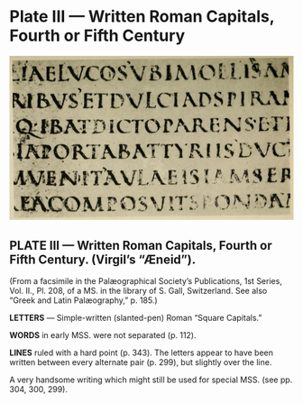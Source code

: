# Plate III — Written Roman Capitals, Fourth or Fifth Century

![Plate III.&#x2014;Written Roman Capitals, Fourth or Fifth Century. \(Virgil&#x2019;s &#x201C;&#xC6;neid&#x201D;\).](../.gitbook/assets/i437e-plate_iii.jpg)

## PLATE III — Written Roman Capitals, Fourth or Fifth Century. \(Virgil’s “Æneid”\).

\(From a facsimile in the Palæographical Society’s Publications, 1st Series, Vol. II., Pl. 208, of a MS. in the library of S. Gall, Switzerland. See also “Greek and Latin Palæography,” p. 185.\)

**LETTERS** — Simple-written \(slanted-pen\) Roman “Square Capitals.”

**WORDS** in early MSS. were not separated \(p. 112\).

**LINES** ruled with a hard point \(p. 343\). The letters appear to have been written between every alternate pair \(p. 299\), but slightly over the line.

A very handsome writing which might still be used for special MSS. \(see pp. 304, 300, 299\).

